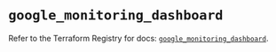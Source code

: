# `google_monitoring_dashboard`

Refer to the Terraform Registry for docs: [`google_monitoring_dashboard`](https://registry.terraform.io/providers/hashicorp/google/6.29.0/docs/resources/monitoring_dashboard).
